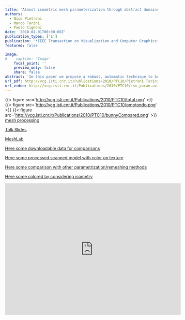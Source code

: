 ```yaml
---
title: 'Almost isometric mesh parameterization through abstract domains'
authors:
  - Nico Pietroni
  - Marco Tarini
  - Paolo Cignoni
date: '2010-01-01T00:00:00Z'
publication_types: ['1']
publication: '*IEEE Transaction on Visualization and Computer Graphics*'
featured: false

image:
#    caption: 'Image'
    focal_point: ''
    preview_only: false
    share: false
abstract: 'In this paper we propose a robust, automatic technique to build a global hi-quality parameterization of a two-manifold triangular mesh. An adaptively chosen 2D domain of the parameterization is built as par t of the process. The produced parameterization exhibits very low isometric distor tion, because it is globally optimized to preser ve both areas and angles. The domain is a collection of equilateral triangular 2D regions enriched with explicit adjacency relationships (it is abstract in the sense that no 3D embedding is necessary). It is tailored to minimize isometric distor tion, resulting in excellent parameterization qualities, even when meshes with complex shape and topology are mapped into domains composed of a small number of large continuous regions. Moreover, this domain is in turn remapped into a collection of 2D square regions, unlocking many advantages found in quad-based domains (e.g. ease of packing). The technique is tested on a variety of cases, including challenging ones, and compares ver y favorably with known approaches.      Talk Slides        An open source implementation is made available in our mesh processing system MeshLab  .     Here some downloadable  data for comparisons        Here some processed scanned model with color on texture        Here some comparison with other parametrization/remeshing methods       Here some colored by considering isometry'
url_pdf: http://vcg.isti.cnr.it/Publications/2010/PTC10/Pietroni Tarini Cignoni - Almost isometric mesh parameterization - TVCG 2009.pdf
url_video: http://vcg.isti.cnr.it/Publications/2010/PTC10/iso_param.avi
---
```

{{< figure src='http://vcg.isti.cnr.it/Publications/2010/PTC10/total.png' >}}
{{< figure src='http://vcg.isti.cnr.it/Publications/2010/PTC10/omotondo.png' >}}
{{< figure src='http://vcg.isti.cnr.it/Publications/2010/PTC10/bunnyCompared.png' >}}
[mesh processing](http://meshlab.sourceforge.net)

[ Talk Slides ](http://vcg.isti.cnr.it/Publicstions/2010/PTC10/isoParam_talk.pptx)

[MeshLab ](http://meshlab.sourceforge.net)

[ Here some downloadable  data for comparisons ](http://vcg.isti.cnr.it/Publicstions/2010/PTC10/example_models.zip)

[ Here some processed scanned model with color on texture ](http://vcg.isti.cnr.it/Publicstions/2010/PTC10/scanned_models.zip)

[ Here some comparison with other parametrization/remeshing methods](http://vcg.isti.cnr.it/Publicstions/2010/PTC10/comparison/statistics.html)

[ Here some colored by considering isometry](http://vcg.isti.cnr.it/Publicstions/2010/PTC10/color_by_distorsion/distorsionComparison.html)

<iframe width="580" height="435" src="http://www.youtube.com/v/t4RC3H3Ab0Y&hl=en_US&fs=1&" frameborder="0" frameborder="0" allowfullscreen>

